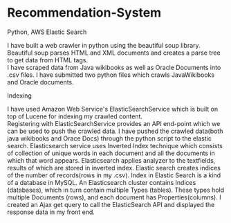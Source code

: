 # Recommendation-System
Python, AWS Elastic Search

I have built a web crawler in python using the beautiful soup library.	
Beautiful soup parses HTML and XML documents and creates a parse tree to get data from HTML tags.	
I have scraped data from Java wikibooks as well as Oracle Documents into .csv files. I have submitted two python files which crawls JavaWikibooks and Oracle documents.	
	
Indexing
				
I have used Amazon Web Service's ElasticSearchService which is built on top of Lucene for indexing my crawled content.	
Registering with ElasticSearchService provides an API end-point which we can be used to push the crawled data.
I have pushed the crawled data(both java wikibooks and Orace Docs) through the python script to the elastic search.
Elasticsearch service uses Inverted Index technique which consists of collection of unique words in each document and all the documents in which that word appears.
Elasticsearch applies analyzer to the textfields, results of which are 		stored in inverted index.
Elastic search creates indices of the number of records(rows in my .csv). 
Index in Elastic Search is a kind of a database in MySQL.
An Elasticsearch cluster contains Indices (databases), which in turn contain multiple Types (tables). These types hold multiple Documents (rows), and each document has Properties(columns).
I created an Ajax get query to call the ElasticSearch API and displayed the response data in my front end.
